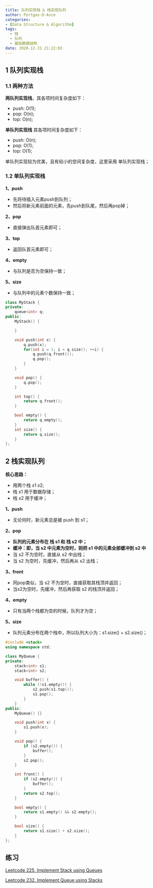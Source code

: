 ```yaml
---
title: 队列实现栈 & 栈实现队列
author: Portgas·D·Asce
categories:
- [Data Structure & Algorithm]
tags:
  - 栈
  - 队列
  - 基础数据结构
date: 2020-12-31 21:22:03
---
```


## 1 队列实现栈
### 1.1 两种方法
**两队列实现栈**，其各项时间复杂度如下：
- push: O(1);
- pop: O(n);
- top: O(n);

**单队列实现栈** 其各项时间复杂度如下：
- push: O(n);
- pop: O(1);
- top: O(1);

单队列实现较为优美，且有较小的空间复杂度，这里采用 单队列实现栈；

### 1.2 单队列实现栈

**1、push**
- 先将待插入元素push到队列；
- 然后将新元素前面的元素，先push到队尾，然后再pop掉；

**2、pop**
- 直接弹出队首元素即可；

**3、top**
- 返回队首元素即可；

**4、empty**
- 与队列是否为空保持一致；

**5、size**
- 与队列中的元素个数保持一致；

```cpp
class MyStack {
private:
	queue<int> q;
public:
	MyStack() {

	}

	void push(int x) {
		q.push(x);
        for(int i = 1; i < q.size(); ++i) {
            q.push(q.front());
            q.pop();
        }
	}

	void pop() {
		q.pop();
	}

	int top() {
		return q.front();
	}

	bool empty() {
		return q.empty();
	}
	int size() {
		return q.size();
	}
};
```

## 2 栈实现队列
**核心思路：**
- 用两个栈 $s1$ $s2$;
- 栈 $s1$ 用于数据存储；
- 栈 $s2$ 用于缓冲；

**1、push**
- 无论何时，新元素总是被 push 到 s1；

**2、pop**
- **队列的元素分布在 栈 s1 和 栈 s2 中；**
- **缓冲：即，当 s2 中元素为空时，则把 s1 中的元素全部缓冲到 s2 中**
- 当 s2 不为空时，直接从 s2 中出栈；
- 当 s2 为空时，先缓冲，然后再从 s2 出栈；

**3、front**
- 同pop类似，当 s2 不为空时，直接获取其栈顶并返回；
- 当s2为空时，先缓冲，然后再获取 s2 的栈顶并返回；

**4、empty**
- 只有当两个栈都为空的时候，队列才为空；

**5、size**
- 队列元素分布在两个栈中，所以队列大小为：s1.size() + s2.size()；
```cpp
#include <stack>
using namespace std;

class MyQueue {
private:
	stack<int> s1;
	stack<int> s2;

	void buffer() {
		while (!s1.empty()) {
			s2.push(s1.top());
			s1.pop();
		}
	}
public:
	MyQueue() {}

	void push(int x) {
		s1.push(x);
	}

	void pop() {
		if (s2.empty()) {
			buffer();
		}
		s2.pop();
	}

	int front() {
		if (s2.empty()) {
			buffer();
		}
		return s2.top();
	}

	bool empty() {
		return s1.empty() && s2.empty();
	}

	bool size() {
		return s1.size() + s2.size();
	}
};
```

## 练习
[Leetcode 225. Implement Stack using Queues](https://leetcode.com/problems/implement-stack-using-queues/)

[Leetcode 232. Implement Queue using Stacks](https://leetcode.com/problems/implement-queue-using-stacks/)


